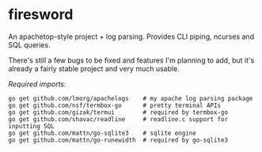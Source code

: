 # firesword
An apachetop-style project + log parsing. Provides CLI piping, ncurses and SQL queries.

There's still a few bugs to be fixed and features I'm planning to add, but it's already a fairly stable project and very much usable.

_Required imports:_

    go get github.com/lmorg/apachelogs    # my apache log parsing package
    go get github.com/nsf/termbox-go      # pretty terminal APIs
    go get github.com/gizak/termui        # required by termbox-go
    go get github.com/shavac/readline     # readline.c support for inputting SQL
    go get github.com/mattn/go-sqlite3    # sqlite engine
    go get github.com/mattn/go-runewidth  # required by go-sqlite3
